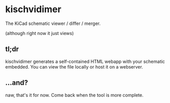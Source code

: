 <!--
SPDX-FileCopyrightText: (C) 2025 Rivos Inc.
SPDX-License-Identifier: Apache-2.0
-->

# kischvidimer

The KiCad schematic viewer / differ / merger.

(although right now it just views)

## tl;dr

kischvidimer generates a self-contained HTML webapp with your schematic
embedded. You can view the file locally or host it on a webserver.

## ...and?

naw, that's it for now. Come back when the tool is more complete.
